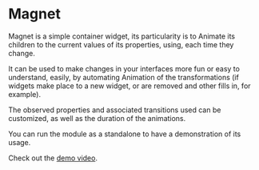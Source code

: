 Magnet
======

Magnet is a simple container widget, its particularity is to Animate its
children to the current values of its properties, using, each time
they change.

It can be used to make changes in your interfaces more fun or easy to
understand, easily, by automating Animation of the transformations (if
widgets make place to a new widget, or are removed and other fills in,
for example).

The observed properties and associated transitions used can be
customized, as well as the duration of the animations.

You can run the module as a standalone to have a demonstration of its
usage.

Check out the [demo video](http://youtu.be/fUWADtenU9o).
